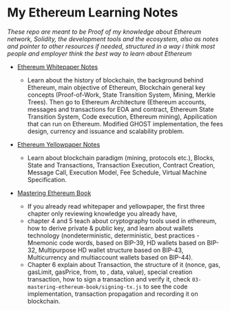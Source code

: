 # My Ethereum Learning Notes

_These repo are meant to be Proof of my knowledge about Ethereum network, Solidity, the development tools and the ecosystem, also as notes and pointer to other resources if needed, structured in a way i think most people and employer think the best way to learn about Ethereum_

- [Ethereum Whitepaper Notes](https://github.com/said017/ethereum-learning-notes/blob/main/01-ethereum-whitepaper-notes.md)
  - Learn about the history of blockchain, the background behind Ethereum, main objective of Ethereum, Blockchain general key concepts (Proof-of-Work, State Transition System, Mining, Merkle Trees). Then go to Ethereum Architecture (Ethereum accounts, messages and transactions for EOA and contract, Ethereum State Transition System, Code execution, Ethereum mining), Appilication that can run on Ethereum. Modified GHOST implementation, the fees design, currency and issuance and scalability problem.
- [Ethereum Yellowpaper Notes](https://github.com/said017/ethereum-learning-notes/blob/main/02-ethereum-yellowpaper-notes.md)

  - Learn about blockchain paradigm (mining, protocols etc.), Blocks, State and Transactions, Transaction Execution, Contract Creation, Message Call, Execution Model, Fee Schedule, Virtual Machine Specification.

- [Mastering Ethereum Book](https://github.com/ethereumbook/ethereumbook)
  - If you already read whitepaper and yellowpaper, the first three chapter only reviewing knowledge you already have,
  - chapter 4 and 5 teach about cryptography tools used in ethereum, how to derive private & public key, and learn about wallets technology (nondeterministic, deterministic, best practices - Mnemonic code words, based on BIP-39, HD wallets based on BIP-32, Multipurpose HD wallet structure based on BIP-43, Multicurrency and multiaccount wallets based on BIP-44).
  - Chapter 6 explain about Transaction, the structure of it (nonce, gas, gasLimit, gasPrice, from, to , data, value), special creation transaction, how to sign a transaction and verify it, check `03-mastering-ethereum-book/signing-tx.js` to see the code implementation, transaction propagation and recording it on blockchain.
